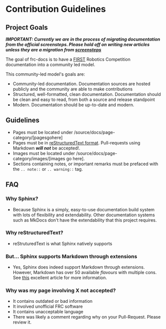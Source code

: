 # Contribution Guidelines

## Project Goals 

***IMPORTANT: Currently we are in the process of migrating documentation from the official screensteps. Please hold off on writing new articles unless they are a migration from [screensteps](http://wpilib.screenstepslive.com/s/currentCS)***

The goal of frc-docs is to have a [FIRST](https://firstinspires.org) Robotics Competition documentation into a community led model.

This community-led model's goals are:
- Community-led documentation. Documentation sources are hosted publicly and the community are able to make contributions
- Structured, well-formatted, clean documentation. Documentation should be clean and easy to read, from both a source and release standpoint
- Modern. Documentation should be up-to-date and modern.

## Guidelines
- Pages must be located under /source/docs/page-category/[pagesgohere]
- Pages must be in [reStructuredText format](https://github.com/ralsina/rst-cheatsheet/blob/master/rst-cheatsheet.rst). Pull-requests using Markdown ***will not*** be accepted!.
- Images must be located under /source/docs/page-category/images/[images go here].
- Sections containing notes, or important remarks must be prefaced with the `.. note::` or `.. warning::` tag.

## FAQ
### Why Sphinx?
- Because Sphinx is a simply, easy-to-use documentation build system with lots of flexibility and extendability. Other documentation systems such as MkDocs don't have the extendability that this project requires.

### Why reStructuredText?
- reStruturedText is what Sphinx natively supports

### But... Sphinx supports Markdown through extensions
- Yes, Sphinx does indeed support Markdown through extensions. However, Markdown has over 50 available *flavours* with multiple cons. See [this](https://eli.thegreenplace.net/2017/restructuredtext-vs-markdown-for-technical-documentation/) excellent article for more information.

### Why was my page involving X not accepted?
- It contains outdated or bad information
- It involved unofficial FRC software
- It contains unacceptable language
- There was likely a comment regarding why on your Pull-Request. Please review it.
